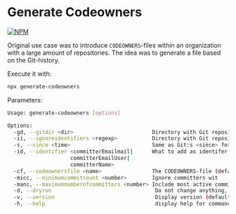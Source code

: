# Generate Codeowners

[![NPM](https://img.shields.io/npm/v/generate-codeowners.svg?style=flat-square)](https://www.npmjs.com/package/generate-codeowners)

Original use case was to introduce `CODEOWNERS`-files within an organization with a large amount of repositories. The idea was to generate a file based on the Git-history.

Execute it with:

```sh
npx generate-codeowners
```

Parameters:

```sh
Usage: generate-codeowners [options]

Options:
  -gd, --gitdir <dir>                         Directory with Git repository. (default: "generate-codeowners")
  -ii, --ignoreidentifiers <regexp>           Directory with Git repository. (default: ["noreply"])
  -s, --since <time>                          Same as Git:s <since> format. (default: "365.day.ago")
  -id, --identifier <committerEmailmail|      What to add as identifer. (default: "committerEmailmail")
                    committerEmailUser|
                    committerName>
  -cf, --codeownersfile <name>                The CODEOWNERS-file (default: "CODEOWNERS")
  -micc, --minimumcommitcount <number>        Ignore committers wit
  -manc, --maximumnumberofcommitters <number> Include most active committers (default: "100")
  -d, --dryrun                                 Do not change anything, just print what would be changed. (default: false)
  -v, --version                                Display version (default: false)
  -h, --help                                   display help for command
```
